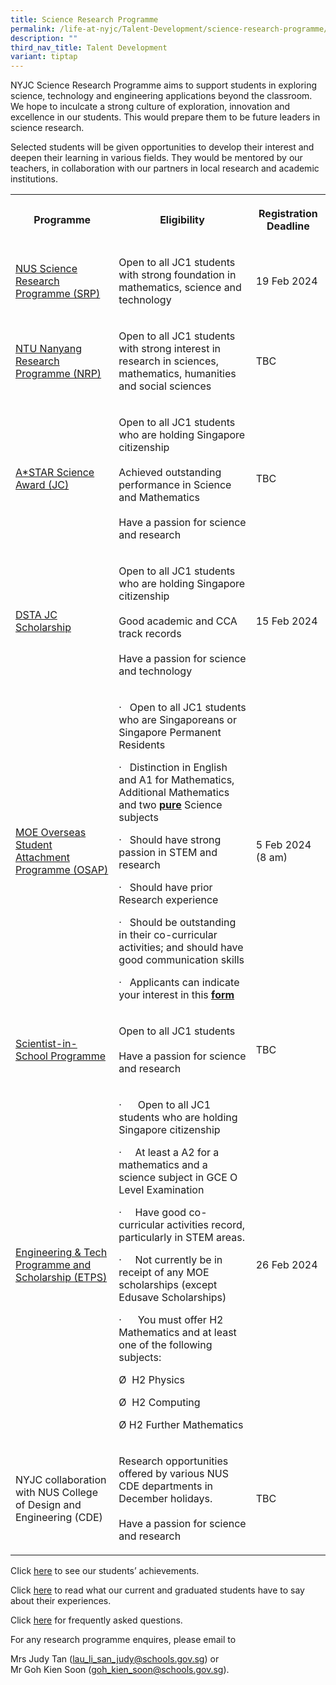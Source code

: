 ```yaml
---
title: Science Research Programme
permalink: /life-at-nyjc/Talent-Development/science-research-programme/
description: ""
third_nav_title: Talent Development
variant: tiptap
---
```

<p>NYJC Science Research Programme aims to support students in exploring science, technology and engineering applications beyond the classroom. We hope to inculcate a strong culture of exploration, innovation and excellence in our students. This would prepare them to be future leaders in science research.</p><p>Selected students will be given opportunities to develop their interest and deepen their learning in various fields. They would be mentored by our teachers, in collaboration with our partners in local research and academic institutions.</p><table><tbody><tr><th rowspan="1" colspan="1"><p>Programme</p></th><th rowspan="1" colspan="1"><p>Eligibility</p></th><th rowspan="1" colspan="1"><p>Registration Deadline</p></th></tr><tr><td rowspan="1" colspan="1"><p><a href="/srp/NUS" rel="noopener noreferrer" target="_blank">NUS Science Research Programme (SRP)</a></p></td><td rowspan="1" colspan="1"><p>Open to all JC1 students with strong foundation in mathematics, science and technology</p></td><td rowspan="1" colspan="1"><p>19 Feb 2024</p></td></tr><tr><td rowspan="1" colspan="1"><p><a href="/srp/NTU" rel="noopener noreferrer" target="_blank">NTU Nanyang Research Programme (NRP)</a></p></td><td rowspan="1" colspan="1"><p>Open to all JC1 students with strong interest in research in sciences, mathematics, humanities and social sciences</p></td><td rowspan="1" colspan="1"><p>TBC</p></td></tr><tr><td rowspan="1" colspan="1"><p><a href="/srp/ASTAR" rel="noopener noreferrer" target="_blank">A*STAR Science Award (JC)</a></p></td><td rowspan="1" colspan="1"><p>Open to all JC1 students who are holding Singapore citizenship<br><br>Achieved outstanding performance in Science and Mathematics<br><br>Have a passion for science and research</p></td><td rowspan="1" colspan="1"><p>TBC</p></td></tr><tr><td rowspan="1" colspan="1"><p><a href="/srp/DSTA" rel="noopener noreferrer" target="_blank">DSTA JC Scholarship</a></p></td><td rowspan="1" colspan="1"><p>Open to all JC1 students who are holding Singapore citizenship<br><br>Good academic and CCA track records<br><br>Have a passion for science and technology</p></td><td rowspan="1" colspan="1"><p>15 Feb 2024</p></td></tr><tr><td rowspan="1" colspan="1"><p><a href="/srp/OSAP" rel="noopener noreferrer" target="_blank">MOE Overseas Student Attachment Programme (OSAP)</a></p></td><td rowspan="1" colspan="1"><p>·&nbsp;&nbsp; Open to all JC1 students who are Singaporeans or Singapore Permanent Residents</p><p>·&nbsp;&nbsp; Distinction in English and A1 for Mathematics, Additional Mathematics and two <strong><u>pure</u></strong> Science subjects</p><p>·&nbsp;&nbsp; Should have strong passion in STEM and research</p><p>·&nbsp;&nbsp; Should have prior Research experience</p><p>·&nbsp;&nbsp; Should be outstanding in their co-curricular activities; and should have good communication skills</p><p>·&nbsp;&nbsp; Applicants can indicate your interest in this <strong><a href="https://form.gov.sg/65a9e983c173380012546976" rel="noopener noreferrer nofollow" target="_blank">form</a></strong></p></td><td rowspan="1" colspan="1"><p>5 Feb 2024<br>(8 am)</p></td></tr><tr><td rowspan="1" colspan="1"><p><a href="/srp/SISP" rel="noopener noreferrer" target="_blank">Scientist-in-School Programme</a></p></td><td rowspan="1" colspan="1"><p>Open to all JC1 students<br><br>Have a passion for science and research<br></p></td><td rowspan="1" colspan="1"><p>TBC</p></td></tr><tr><td rowspan="1" colspan="1"><p><a href="/srp/ETPS" rel="noopener noreferrer" target="_blank">Engineering &amp; Tech Programme and Scholarship (ETPS)</a></p></td><td rowspan="1" colspan="1"><p>·&nbsp;&nbsp;&nbsp;&nbsp;&nbsp; Open to all JC1 students who are holding Singapore citizenship</p><p>·&nbsp;&nbsp;&nbsp;&nbsp; At least a A2 for a mathematics and a science subject in GCE O Level Examination</p><p>·&nbsp;&nbsp;&nbsp;&nbsp; Have good co-curricular activities record, particularly in STEM areas.</p><p>·&nbsp;&nbsp;&nbsp;&nbsp; Not currently be in receipt of any MOE scholarships (except Edusave Scholarships)</p><p>·&nbsp;&nbsp;&nbsp;&nbsp;&nbsp; You must offer H2 Mathematics and at least one of the following subjects:</p><p>Ø&nbsp; H2 Physics</p><p>Ø&nbsp; H2 Computing</p><p>Ø H2 Further Mathematics</p></td><td rowspan="1" colspan="1"><p>26 Feb 2024</p></td></tr><tr><td rowspan="1" colspan="1"><p>NYJC collaboration with NUS College of Design and Engineering (CDE)</p></td><td rowspan="1" colspan="1"><p>Research opportunities offered by various NUS CDE departments in December holidays.<br><br>Have a passion for science and research</p></td><td rowspan="1" colspan="1"><p>TBC</p></td></tr></tbody></table><p>CIick&nbsp;<a href="/srp/Others/Achievements/" rel="noopener" target="_blank">here</a>&nbsp;to see our students’ achievements.</p><p>Click&nbsp;<a href="/srp/Others/Testimonials/" rel="noopener" target="_blank">here</a>&nbsp;to read what our current and graduated students have to say about their experiences.</p><p>Click&nbsp;<a href="/srp/Others/FAQ/" rel="noopener" target="_blank">here</a>&nbsp;for frequently asked questions.</p><p>For any research programme enquires, please email to</p><p>Mrs Judy Tan (<a href="mailto:lau_li_san_judy@schools.gov.sg" rel="noopener noreferrer nofollow" target="_blank">lau_li_san_judy@schools.gov.sg</a>) or<br>Mr Goh Kien Soon (<a href="mailto:goh_kien_soon@moe.edu.sg" rel="noopener noreferrer nofollow" target="_blank">goh_kien_soon@schools.gov.sg</a>).</p>